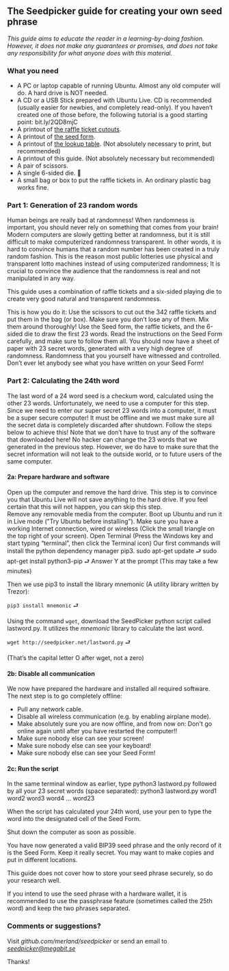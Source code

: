## The Seedpicker guide for creating your own seed phrase

_This guide aims to educate the reader in a learning-by-doing fashion. However, it does not make any guarantees or promises, and does not take any responsibility for what anyone does with this material._

### What you need
* A PC or laptop capable of running Ubuntu. Almost any old computer will do. A hard drive is NOT needed.
* A CD or a USB Stick prepared with Ubuntu Live. CD is recommended (usually easier for newbies, and completely read-only). If you haven’t created one of those before, the following tutorial is a good starting point: bit.ly/2QD8mjC
* A printout of [the raffle ticket cutouts](SeedPicker_Ticket_Cutouts.pdf).  
* A printout of [the seed form](SeedPicker_Seed_Form.pdf).
* A printout of [the lookup table](SeedPicker_Lookup_Table.pdf). (Not absolutely necessary to print, but recommended)
* A printout of this guide. (Not absolutely necessary but recommended)
* A pair of scissors.
* A single 6-sided die. 🎲
* A small bag or box to put the raffle tickets in. An ordinary plastic bag works fine. 

### Part 1: Generation of 23 random words
Human beings are really bad at randomness! When randomness is important, you should never rely on something that comes from your brain! 
Modern computers are slowly getting better at randomness, but it is still difficult to make computerized randomness transparent. 
In other words, it is hard to convince humans that a random number has been created in a truly random fashion. 
This is the reason most public lotteries use physical and transparent lotto machines instead of using computerized randomness; 
It is crucial to convince the audience that the randomness is real and not manipulated in any way.

This guide uses a combination of raffle tickets and a six-sided playing die to create very good natural and transparent randomness. 

This is how you do it: 
Use the scissors to cut out the 342 raffle tickets and put them in the bag (or box). Make sure you don’t lose any of them. 
Mix them around thoroughly!
Use the Seed form, the raffle tickets, and the 6-sided die to draw the first 23 words. Read the instructions on the Seed Form carefully, and make sure to follow them all. 
You should now have a sheet of paper with 23 secret words, generated with a very high degree of randomness. Randomness that you yourself have witnessed and controlled. 
Don’t ever let anybody see what you have written on your Seed Form!   

### Part 2: Calculating the 24th word
The last word of a 24 word seed is a checkum word, calculated using the other 23 words. Unfortunately, we need to use a computer for this step. Since we need to enter our super secret 23 words into a computer, it must be a super secure computer! It must be offline and we must make sure all the secret data is completely discarded after shutdown. Follow the steps below to achieve this! 
Note that we don’t have to trust any of the software that downloaded here! No hacker can change the 23 words that we generated in the previous step. However, we do have to make sure that the secret information will not leak to the outside world, or to future users of the same computer.

#### 2a: Prepare hardware and software 
Open up the computer and remove the hard drive. This step is to convince you that Ubuntu Live will not save anything to the hard drive. If you feel certain that this will not happen, you can skip this step.  
Remove any removable media from the computer.
Boot up Ubuntu and run it in Live mode ("Try Ubuntu before installing").
Make sure you have a working Internet connection, wired or wireless (Click the small triangle on the top right of your screen).
Open Terminal (Press the Windows key and start typing “terminal”, then click the Terminal icon)
Our first commands will install the python dependency manager pip3.
sudo apt-get update ⮐
sudo apt-get install python3-pip ⮐  Answer Y at the prompt
(This may take a few minutes)


Then we use pip3 to install the library mnemonic (A utility library written by Trezor):

```pip3 install mnemonic``` ⮐


Using the command ```wget```, download the SeedPicker python script called lastword.py. It utilizes the *mnemonic* library to calculate the last word.   

```wget http://seedpicker.net/lastword.py```  ⮐ 

(That’s the capital letter O after wget, not a zero)

#### 2b: Disable all communication
We now have prepared the hardware and installed all required software. The next step is to go completely offline:  
* Pull any network cable.
* Disable all wireless communication (e.g. by enabling airplane mode).
* Make absolutely sure you are now offline, and from now on: Don't go online again until after you have restarted the computer!!
* Make sure nobody else can see your screen!
* Make sure nobody else can see your keyboard!
* Make sure nobody else can see your Seed Form!

#### 2c: Run the script 
In the same terminal window as earlier, type python3 lastword.py followed by all your 23 secret words (space separated): 
python3 lastword.py word1 word2 word3 word4 … word23  

When the script has calculated your 24th word, use your pen to type the word into the designated cell of the Seed Form. 

Shut down the computer as soon as possible. 

You have now generated a valid BIP39 seed phrase and the only record of it is the Seed Form. Keep it really secret. You may want to make copies and put in different locations. 

This guide does not cover how to store your seed phrase securely, so do your research well. 

If you intend to use the seed phrase with a hardware wallet, it is recommended to use the passphrase feature (sometimes called the 25th word) and keep the two phrases separated.   



### Comments or suggestions?
Visit *github.com/merland/seedpicker* or send an email to *seedpicker@megabit.se* 

Thanks!

  
